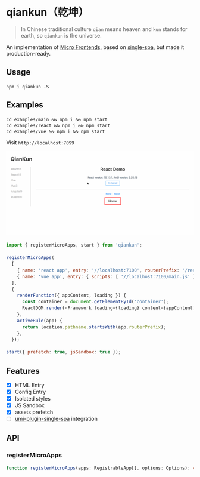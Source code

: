 # qiankun（乾坤）
> In Chinese traditional culture `qian` means heaven and `kun` stands for earth, so `qiankun` is the universe.

An implementation of [Micro Frontends](https://micro-frontends.org/), based on [single-spa](https://github.com/CanopyTax/single-spa), but made it production-ready.

## Usage

```shell
npm i qiankun -S
```

## Examples

```shell
cd examples/main && npm i && npm start
cd examples/react && npm i && npm start
cd examples/vue && npm i && npm start
```

Visit `http://localhost:7099`

![](./examples/example.gif)

```js
import { registerMicroApps, start } from 'qiankun';

registerMicroApps(
  [
    { name: 'react app', entry: '//localhost:7100', routerPrefix: '/react' },
    { name: 'vue app', entry: { scripts: [ '//localhost:7100/main.js' ] }, routerPrefix: '/vue' },
  ],
  {
    renderFunction({ appContent, loading }) {
      const container = document.getElementById('container');
      ReactDOM.render(<Framework loading={loading} content={appContent}/>, container);
    },
    activeRule(app) {
      return location.pathname.startsWith(app.routerPrefix);
    },
  });

start({ prefetch: true, jsSandbox: true });
```

## Features

- [x] HTML Entry
- [x] Config Entry
- [x] Isolated styles
- [x] JS Sandbox
- [x] assets prefetch
- [ ] [umi-plugin-single-spa](https://github.com/umijs/umi-plugin-single-spa) integration

## API

### registerMicroApps

```typescript
function registerMicroApps(apps: RegistrableApp[], options: Options): void
```
